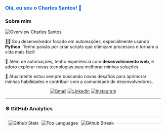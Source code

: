 <h3 align="left" style="color: #0366d6;">Olá, eu sou o Charles Santos! 👋</h3>

### Sobre mim
<img src="https://img.shields.io/static/v1?label=Overview&message=CHARLESSANTOS&color=0366d6&style=for-the-badge&logo=GitHub" alt="Overview Charles Santos">

<p>👨‍💻 Sou desenvolvedor focado em automações, especialmente usando <strong>Python</strong>. Tenho paixão por criar scripts que otimizam processos e tornam a vida mais fácil!</p>

<p>🔧 Além de automações, tenho experiência com <strong>desenvolvimento web</strong>, e adoro explorar novas tecnologias para melhorar minhas soluções.</p>

<p>🚀 Atualmente estou sempre buscando novos desafios para aprimorar minhas habilidades e contribuir com a comunidade de desenvolvedores.</p>

<p align="center">
  <a href="mailto:chafnds@gmail.com" title="Gmail">
  <img src="https://img.shields.io/badge/-Gmail-FF0000?style=flat-square&labelColor=FF0000&logo=gmail&logoColor=white" alt="Gmail"/></a>
  <a href="https://www.linkedin.com/in/charles-santos-214458215/" title="LinkedIn">
  <img src="https://img.shields.io/badge/-Linkedin-0e76a8?style=flat-square&logo=Linkedin&logoColor=white" alt="LinkedIn"/></a>
  <a href="https://www.instagram.com/charleschicoo" title="Instagram">
  <img src="https://img.shields.io/badge/-Instagram-DF0174?style=flat-square&labelColor=DF0174&logo=instagram&logoColor=white" alt="Instagram"/></a>
</p>

---

### ⚙️ GitHub Analytics

<div style="background-color: #ffffff; padding: 10px; border-radius: 10px; border: 1px solid #d1d5da;">
  <img
    align="left"
    src="https://github-readme-stats.vercel.app/api?username=charleschico&theme=blue&hide_border=false&include_all_commits=true"
    alt="Github Stats"
    style="display: inline-block; margin-right: 10px;"
  />
  <img
    align="left"
    src="https://github-readme-stats.vercel.app/api/top-langs/?username=charleschico&theme=blue&hide_border=false&include_all_commits=true&count_private=true&layout=compact"
    alt="Top Languages"
    style="display: inline-block; margin-right: 10px;"
  />
  <img
    align="left"
    src="https://github-readme-streak-stats.herokuapp.com/?user=charleschico&theme=blue&hide_border=false"
    alt="Github Streak"
    style="display: inline-block; margin-right: 10px;"
  />
</div>

